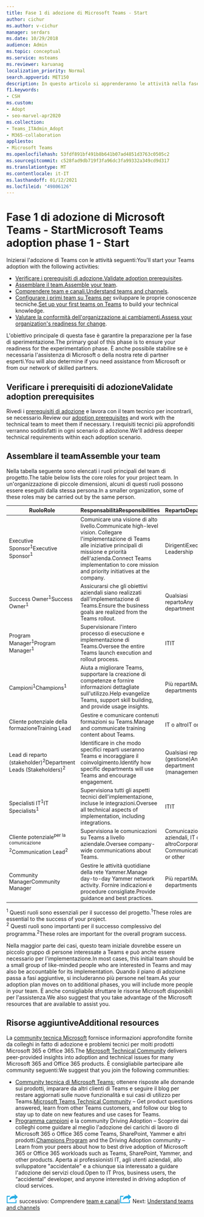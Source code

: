 ```yaml
---
title: Fase 1 di adozione di Microsoft Teams - Start
author: cichur
ms.author: v-cichur
manager: serdars
ms.date: 10/29/2018
audience: Admin
ms.topic: conceptual
ms.service: msteams
ms.reviewer: karuanag
localization_priority: Normal
search.appverid: MET150
description: In questo articolo si apprenderanno le attività nella fase di avvio dell'adozione di Microsoft Teams. Comprendere le procedure consigliate per la configurazione di Microsoft Teams e la pianificazione del team.
f1.keywords:
- CSH
ms.custom:
- Adopt
- seo-marvel-apr2020
ms.collection:
- Teams_ITAdmin_Adopt
- M365-collaboration
appliesto:
- Microsoft Teams
ms.openlocfilehash: 53fdf891bf491b8b641b07ad4851d3763c0505c2
ms.sourcegitcommit: c528fad9db719f3fa96dc3fa99332a349cd9d317
ms.translationtype: MT
ms.contentlocale: it-IT
ms.lasthandoff: 01/12/2021
ms.locfileid: "49806126"
---
```

# <a name="microsoft-teams-adoption-phase-1---start"></a><span data-ttu-id="64261-104">Fase 1 di adozione di Microsoft Teams - Start</span><span class="sxs-lookup"><span data-stu-id="64261-104">Microsoft Teams adoption phase 1 - Start</span></span>

<span data-ttu-id="64261-105">Inizierai l'adozione di Teams con le attività seguenti:</span><span class="sxs-lookup"><span data-stu-id="64261-105">You'll start your Teams adoption with the following activities:</span></span>

- <span data-ttu-id="64261-106">[Verificare i prerequisiti di adozione.](#validate-adoption-prerequisites)</span><span class="sxs-lookup"><span data-stu-id="64261-106">[Validate adoption prerequisites](#validate-adoption-prerequisites).</span></span>
- <span data-ttu-id="64261-107">[Assemblare il team.](#assemble-your-team)</span><span class="sxs-lookup"><span data-stu-id="64261-107">[Assemble your team](#assemble-your-team).</span></span>
- <span data-ttu-id="64261-108">[Comprendere team e canali.](teams-adoption-understand-teams-and-channels.md)</span><span class="sxs-lookup"><span data-stu-id="64261-108">[Understand teams and channels](teams-adoption-understand-teams-and-channels.md).</span></span>
- <span data-ttu-id="64261-109">[Configurare i primi team su Teams per](teams-adoption-your-first-teams.md) sviluppare le proprie conoscenze tecniche.</span><span class="sxs-lookup"><span data-stu-id="64261-109">[Set up your first teams on Teams](teams-adoption-your-first-teams.md) to build your technical knowledge.</span></span>
- <span data-ttu-id="64261-110">[Valutare la conformità dell'organizzazione ai cambiamenti.](teams-adoption-assess-readiness.md)</span><span class="sxs-lookup"><span data-stu-id="64261-110">[Assess your organization's readiness for change](teams-adoption-assess-readiness.md).</span></span>

<span data-ttu-id="64261-111">L'obiettivo principale di questa fase è garantire la preparazione per la fase di sperimentazione.</span><span class="sxs-lookup"><span data-stu-id="64261-111">The primary goal of this phase is to ensure your readiness for the experimentation phase.</span></span> <span data-ttu-id="64261-112">È anche possibile stabilire se è necessaria l'assistenza di Microsoft o della nostra rete di partner esperti.</span><span class="sxs-lookup"><span data-stu-id="64261-112">You will also determine if you need assistance from Microsoft or from our network of skilled partners.</span></span>  

## <a name="validate-adoption-prerequisites"></a><span data-ttu-id="64261-113">Verificare i prerequisiti di adozione</span><span class="sxs-lookup"><span data-stu-id="64261-113">Validate adoption prerequisites</span></span>

<span data-ttu-id="64261-114">Rivedi i [prerequisiti di adozione](teams-adoption-get-started.md#adoption-prerequisites) e lavora con il team tecnico per incontrarli, se necessario.</span><span class="sxs-lookup"><span data-stu-id="64261-114">Review our [adoption prerequisites](teams-adoption-get-started.md#adoption-prerequisites) and work with the technical team to meet them if necessary.</span></span> <span data-ttu-id="64261-115">I requisiti tecnici più approfonditi verranno soddisfatti in ogni scenario di adozione.</span><span class="sxs-lookup"><span data-stu-id="64261-115">We'll address deeper technical requirements within each adoption scenario.</span></span>

## <a name="assemble-your-team"></a><span data-ttu-id="64261-116">Assemblare il team</span><span class="sxs-lookup"><span data-stu-id="64261-116">Assemble your team</span></span>

<span data-ttu-id="64261-117">Nella tabella seguente sono elencati i ruoli principali del team di progetto.</span><span class="sxs-lookup"><span data-stu-id="64261-117">The table below lists the core roles for your project team.</span></span> <span data-ttu-id="64261-118">In un'organizzazione di piccole dimensioni, alcuni di questi ruoli possono essere eseguiti dalla stessa persona.</span><span class="sxs-lookup"><span data-stu-id="64261-118">In a smaller organization, some of these roles may be carried out by the same person.</span></span>

| <span data-ttu-id="64261-119">Ruolo</span><span class="sxs-lookup"><span data-stu-id="64261-119">Role</span></span> | <span data-ttu-id="64261-120">Responsabilità</span><span class="sxs-lookup"><span data-stu-id="64261-120">Responsibilities</span></span> | <span data-ttu-id="64261-121">Reparto</span><span class="sxs-lookup"><span data-stu-id="64261-121">Department</span></span> |
| ---- | ---------------- | ---------- |
| <span data-ttu-id="64261-122">Executive Sponsor<sup>1</sup></span><span class="sxs-lookup"><span data-stu-id="64261-122">Executive Sponsor<sup>1</sup></span></span> | <span data-ttu-id="64261-123">Comunicare una visione di alto livello.</span><span class="sxs-lookup"><span data-stu-id="64261-123">Communicate high-level vision.</span></span> <span data-ttu-id="64261-124">Collegare l'implementazione di Teams alle iniziative principali di missione e priorità dell'azienda.</span><span class="sxs-lookup"><span data-stu-id="64261-124">Connect Teams implementation to core mission and priority initiatives at the company.</span></span> | <span data-ttu-id="64261-125">Dirigenti</span><span class="sxs-lookup"><span data-stu-id="64261-125">Executive Leadership</span></span> |
| <span data-ttu-id="64261-126">Success Owner<sup>1</sup></span><span class="sxs-lookup"><span data-stu-id="64261-126">Success Owner<sup>1</sup></span></span> | <span data-ttu-id="64261-127">Assicurarsi che gli obiettivi aziendali siano realizzati dall'implementazione di Teams.</span><span class="sxs-lookup"><span data-stu-id="64261-127">Ensure the business goals are realized from the Teams rollout.</span></span> | <span data-ttu-id="64261-128">Qualsiasi reparto</span><span class="sxs-lookup"><span data-stu-id="64261-128">Any department</span></span> |
| <span data-ttu-id="64261-129">Program Manager<sup>1</sup></span><span class="sxs-lookup"><span data-stu-id="64261-129">Program Manager<sup>1</sup></span></span> | <span data-ttu-id="64261-130">Supervisionare l'intero processo di esecuzione e implementazione di Teams.</span><span class="sxs-lookup"><span data-stu-id="64261-130">Oversee the entire Teams launch execution and rollout process.</span></span> | <span data-ttu-id="64261-131">IT</span><span class="sxs-lookup"><span data-stu-id="64261-131">IT</span></span> |
| <span data-ttu-id="64261-132">Campioni<sup>1</sup></span><span class="sxs-lookup"><span data-stu-id="64261-132">Champions<sup>1</sup></span></span> | <span data-ttu-id="64261-133">Aiuta a migliorare Teams, supportare la creazione di competenze e fornire informazioni dettagliate sull'utilizzo.</span><span class="sxs-lookup"><span data-stu-id="64261-133">Help evangelize Teams, support skill building, and provide usage insights.</span></span> | <span data-ttu-id="64261-134">Più reparti</span><span class="sxs-lookup"><span data-stu-id="64261-134">Multiple departments</span></span> |
| <span data-ttu-id="64261-135">Cliente potenziale della formazione</span><span class="sxs-lookup"><span data-stu-id="64261-135">Training Lead</span></span> | <span data-ttu-id="64261-136">Gestire e comunicare contenuti formazioni su Teams.</span><span class="sxs-lookup"><span data-stu-id="64261-136">Manage and communicate training content about Teams.</span></span> | <span data-ttu-id="64261-137">IT o altro</span><span class="sxs-lookup"><span data-stu-id="64261-137">IT or other</span></span> |
| <span data-ttu-id="64261-138">Lead di reparto (stakeholder)<sup>2</sup></span><span class="sxs-lookup"><span data-stu-id="64261-138">Department Leads (Stakeholders)<sup>2</sup></span></span> | <span data-ttu-id="64261-139">Identificare in che modo specifici reparti useranno Teams e incoraggiare il coinvolgimento.</span><span class="sxs-lookup"><span data-stu-id="64261-139">Identify how specific departments will use Teams and encourage engagement.</span></span> | <span data-ttu-id="64261-140">Qualsiasi reparto (gestione)</span><span class="sxs-lookup"><span data-stu-id="64261-140">Any department (management)</span></span> |
| <span data-ttu-id="64261-141">Specialisti IT<sup>1</sup></span><span class="sxs-lookup"><span data-stu-id="64261-141">IT Specialists<sup>1</sup></span></span> | <span data-ttu-id="64261-142">Supervisiona tutti gli aspetti tecnici dell'implementazione, incluse le integrazioni.</span><span class="sxs-lookup"><span data-stu-id="64261-142">Oversee all technical aspects of implementation, including integrations.</span></span> | <span data-ttu-id="64261-143">IT</span><span class="sxs-lookup"><span data-stu-id="64261-143">IT</span></span> |
| <span data-ttu-id="64261-144">Cliente potenziale<sup>per la comunicazione 2</sup></span><span class="sxs-lookup"><span data-stu-id="64261-144">Communication Lead<sup>2</sup></span></span> | <span data-ttu-id="64261-145">Supervisiona le comunicazioni su Teams a livello aziendale.</span><span class="sxs-lookup"><span data-stu-id="64261-145">Oversee company-wide communications about Teams.</span></span> | <span data-ttu-id="64261-146">Comunicazioni aziendali, IT o altro</span><span class="sxs-lookup"><span data-stu-id="64261-146">Corporate Communications, IT, or other</span></span> |
| <span data-ttu-id="64261-147">Community Manager</span><span class="sxs-lookup"><span data-stu-id="64261-147">Community Manager</span></span> | <span data-ttu-id="64261-148">Gestire le attività quotidiane della rete Yammer.</span><span class="sxs-lookup"><span data-stu-id="64261-148">Manage day-to-day Yammer network activity.</span></span> <span data-ttu-id="64261-149">Fornire indicazioni e procedure consigliate.</span><span class="sxs-lookup"><span data-stu-id="64261-149">Provide guidance and best practices.</span></span> | <span data-ttu-id="64261-150">Più reparti</span><span class="sxs-lookup"><span data-stu-id="64261-150">Multiple departments</span></span> |

<span data-ttu-id="64261-151"><sup>1</sup> Questi ruoli sono essenziali per il successo del progetto.</span><span class="sxs-lookup"><span data-stu-id="64261-151"><sup>1</sup>These roles are essential to the success of your project.</span></span></br>
<span data-ttu-id="64261-152"><sup>2</sup> Questi ruoli sono importanti per il successo complessivo del programma.</span><span class="sxs-lookup"><span data-stu-id="64261-152"><sup>2</sup>These roles are important for the overall program success.</span></span>

<span data-ttu-id="64261-153">Nella maggior parte dei casi, questo team iniziale dovrebbe essere un piccolo gruppo di persone interessate a Teams e può anche essere necessario per l'implementazione.</span><span class="sxs-lookup"><span data-stu-id="64261-153">In most cases, this initial team should be a small group of like-minded people who are interested in Teams and may also be accountable for its implementation.</span></span> <span data-ttu-id="64261-154">Quando il piano di adozione passa a fasi aggiuntive, si includeranno più persone nel team.</span><span class="sxs-lookup"><span data-stu-id="64261-154">As your adoption plan moves on to additional phases, you will include more people in your team.</span></span> <span data-ttu-id="64261-155">È anche consigliabile sfruttare le risorse Microsoft disponibili per l'assistenza.</span><span class="sxs-lookup"><span data-stu-id="64261-155">We also suggest that you take advantage of the Microsoft resources that are available to assist you.</span></span> 

## <a name="additional-resources"></a><span data-ttu-id="64261-156">Risorse aggiuntive</span><span class="sxs-lookup"><span data-stu-id="64261-156">Additional resources</span></span>

<span data-ttu-id="64261-157">La [community tecnica Microsoft](https://aka.ms/TechCommunity) fornisce informazioni approfondite fornite da colleghi in fatto di adozione e problemi tecnici per molti prodotti Microsoft 365 e Office 365.</span><span class="sxs-lookup"><span data-stu-id="64261-157">The [Microsoft Technical Community](https://aka.ms/TechCommunity) delivers peer-provided insights into adoption and technical issues for many Microsoft 365 and Office 365 products.</span></span> <span data-ttu-id="64261-158">È consigliabile partecipare alle community seguenti:</span><span class="sxs-lookup"><span data-stu-id="64261-158">We suggest that you join the following communities:</span></span>

- <span data-ttu-id="64261-159">[Community tecnica di Microsoft Teams:](https://aka.ms/TeamsCommunity) ottenere risposte alle domande sui prodotti, imparare da altri clienti di Teams e seguire il blog per restare aggiornati sulle nuove funzionalità e sui casi di utilizzo per Teams.</span><span class="sxs-lookup"><span data-stu-id="64261-159">[Microsoft Teams Technical Community](https://aka.ms/TeamsCommunity) – Get product questions answered, learn from other Teams customers, and follow our blog to stay up to date on new features and use cases for Teams.</span></span> 
- <span data-ttu-id="64261-160">[Programma campioni](https://aka.ms/O365Champions) e la community Driving Adoption – Scoprire dai colleghi come guidare al meglio l'adozione dei carichi di lavoro di Microsoft 365 o Office 365 come Teams, SharePoint, Yammer e altri prodotti.</span><span class="sxs-lookup"><span data-stu-id="64261-160">[Champions Program](https://aka.ms/O365Champions) and the Driving Adoption community – Learn from your peers about how to best drive adoption of Microsoft 365 or Office 365 workloads such as Teams, SharePoint, Yammer, and other products.</span></span> <span data-ttu-id="64261-161">Aperta ai professionisti IT, agli utenti aziendali, allo sviluppatore "accidentale" e a chiunque sia interessato a guidare l'adozione dei servizi cloud.</span><span class="sxs-lookup"><span data-stu-id="64261-161">Open to IT Pros, business users, the “accidental” developer, and anyone interested in driving adoption of cloud services.</span></span>  


<span data-ttu-id="64261-162">![Icona che rappresenta il passaggio ](media/teams-adoption-next-icon.png) successivo: Comprendere [team e canali](teams-adoption-understand-teams-and-channels.md)</span><span class="sxs-lookup"><span data-stu-id="64261-162">![An icon representing the next step](media/teams-adoption-next-icon.png) Next: [Understand teams and channels](teams-adoption-understand-teams-and-channels.md)</span></span>
